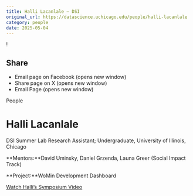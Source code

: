 ```yaml
---
title: Halli Lacanlale – DSI
original_url: https://datascience.uchicago.edu/people/halli-lacanlale
category: people
date: 2025-05-04
---
```


<!-- Table-like structure detected -->

!

## Share

* Email page on Facebook (opens new window)
* Share page on X (opens new window)
* Email Page (opens new window)

<!-- Table-like structure detected -->

People

# Halli Lacanlale

DSI Summer Lab Research Assistant; Undergraduate, University of Illinois, Chicago

**Mentors:**David Uminsky, Daniel Grzenda, Launa Greer (Social Impact Track)

**Project:**WoMin Development Dashboard

[Watch Halli’s Symposium Video](https://youtu.be/CYvYy0PVtn4)